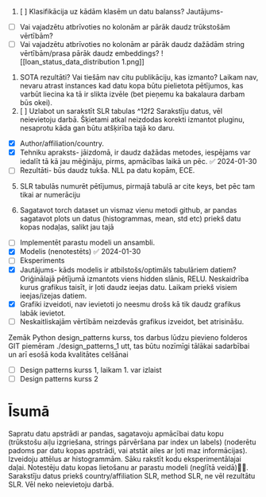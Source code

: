 1. [ ] Klasifikācija uz kādām klasēm un datu balanss?
Jautājums-
- [ ] Vai vajadzētu atbrīvoties no kolonām ar pārāk daudz trūkstošām vērtībām?
- [ ] Vai vajadzētu atbrīvoties no kolonām ar pārāk daudz dažādām string vērtībām/prasa pārāk daudz embeddings?
![[loan_status_data_distribution 1.png]]
1. SOTA rezultāti? Vai tiešām nav citu publikāciju, kas izmanto? 
Laikam nav, nevaru atrast instances kad datu kopa būtu pielietota pētījumos, kas varbūt liecina ka tā ir slikta izvēle (bet pieņemu ka bakalaura darbam būs okei).
3. [ ] Uzlabot un sarakstīt SLR tabulas ^12f2
Sarakstīju datus, vēl neievietoju darbā. Šķietami atkal neizdodas korekti izmantot pluginu, nesaprotu kāda gan būtu atšķirība tajā ko daru.
- [x] Author/affiliation/country.
- [x] Tehniku apraksts- jāizdomā, ir daudz dažādas metodes, iespējams var iedalīt tā kā jau mēģināju, pirms, apmācības laikā un pēc. ✅ 2024-01-30
- [ ] Rezultāti- būs daudz tukša. NLL pa datu kopām, ECE.
5. SLR tabulās numurēt pētījumus, pirmajā tabulā ar cite keys, bet pēc tam tikai ar numerāciju


6. Sagatavot torch dataset un vismaz vienu metodi github, ar pandas sagatavot plots un datus (histogrammas, mean, std etc) priekš datu kopas nodaļas, salikt jau tajā 
- [ ] Implementēt parastu modeli un ansambli. 
- [x] Modelis (nenotestēts) ✅ 2024-01-30
- [ ] Eksperiments
- [x] Jautājums- kāds modelis ir atbilstošs/optimāls tabulāriem datiem? Oriģinālajā pētījumā izmantots viens hidden slānis, RELU. 
Neskaidrība kurus grafikus taisīt, ir ļoti daudz ieejas datu. Laikam priekš visiem ieejas/izejas datiem. 
- [x]  Grafiki izveidoti, nav ievietoti jo neesmu drošs kā tik daudz grafikus labāk ievietot. 
- [ ] Neskaitliskajām vērtībām neizdevās grafikus izveidot, bet atrisināšu.

Zemāk Python design_patterns kurss, tos darbus lūdzu pievieno folderos GIT piemēram ./design_patterns_1 utt, tas būtu nozīmīgi tālākai sadarbībai un arī esošā koda kvalitātes celšānai
- [ ] Design patterns kurss 1, laikam 1. var izlaist
- [ ] Design patterns kurss 2

# Īsumā
Sapratu datu apstrādi ar pandas, sagatavoju apmācībai datu kopu (trūkstošu aiļu izgriešana, strings pārvēršana par index un labels) (noderētu padoms par datu kopas apstrādi, vai atstāt ailes ar ļoti maz informācijas).
Izveidoju attēlus ar histogrammām.
Sāku rakstīt kodu eksperimentālajai daļai.
Notestēju datu kopas lietošanu ar parastu modeli (neglītā veidā)🤷‍♂.
Sarakstīju datus priekš country/affiliation SLR, method SLR, ne vēl rezultātu SLR. Vēl neko neievietoju darbā.